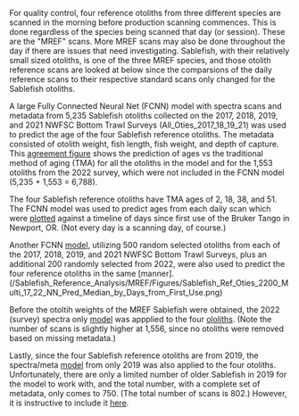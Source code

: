 
For quality control, four reference otoliths from three different species are scanned in the morning before production scanning commences. This is done regardless of the species being scanned that day (or session). These are the "MREF" scans. More MREF scans may also be done throughout the day if there are issues that need investigating.  Sablefish, with their relatively small sized otoliths, is one of the three MREF species, and those otolith reference scans are looked at below since the comparsions of the daily reference scans to their respective standard scans only changed for the Sablefish otoliths.

A large Fully Connected Neural Net (FCNN) model with spectra scans and metadata from 5,235 Sablefish otoliths collected on the 2017, 2018, 2019, and 2021 NWFSC Bottom Trawl Surveys (All_Oties_2017_18_19_21) was used to predict the age of the four Sablefish reference otoliths. The metadata consisted of otolith weight, fish length, fish weight, and depth of capture. This [agreement figure](/Sablefish_Reference_Analysis/MREF/Figures/Agreement_Figure_Sable_Combo_All_Oties_2017_18_19_21.png) shows the prediction of ages vs the traditional method of aging (TMA) for all the otoliths in the model and for the 1,553 otoliths from the 2022 survey, which were not included in the FCNN model (5,235 + 1,553 = 6,788). 

The four Sablefish reference otoliths have TMA ages of 2, 18, 38, and 51. The FCNN model was used to predict ages from each daily scan which were [plotted](/Sablefish_Reference_Analysis/MREF/Figures/Sablefish_Ref_Oties_All_Oties_2017_18_19_21_NN_Pred_Median_by_Days_from_First_Use.png) against a timeline of days since first use of the Bruker Tango in Newport, OR. (Not every day is a scanning day, of course.)

Another FCNN [model](/Sablefish_Reference_Analysis/MREF/Figures/Agreement_Figure_Sable_Combo_Rdm_500N_2017_18_19_22_200N.png), utilizing 500 random selected otoliths from each of the 2017, 2018, 2019, and 2021 NWFSC Bottom Trawl Surveys, plus an additional 200 randomly selected from 2022, were also used to predict the four reference otoliths in the same [manner].(/Sablefish_Reference_Analysis/MREF/Figures/Sablefish_Ref_Oties_2200_Multi_17_22_NN_Pred_Median_by_Days_from_First_Use.png)

Before the otoltih weights of the MREF Sablefish were obtained, the 2022 (survey) spectra only [model](/Sablefish_Reference_Analysis/MREF/Figures/Agreement_Figure_Sable_Combo_2022_Spectra_Only.png) was appplied to the four [ololiths](/Sablefish_Reference_Analysis/MREF/Figures/Sablefish_Ref_Oties_2022_Spectra_Only_NN_Pred_Median_by_Days_from_First_Use.png). (Note the number of scans is slightly higher at 1,556, since no otoliths were removed based on missing metadata.)

Lastly, since the four Sablefish reference otoliths are from 2019, the spectra/meta [model](/Sablefish_Reference_Analysis/MREF/Figures/Agreement_Figure_Sable_Combo_2019_Model.png) from only 2019 was also applied to the four otoliths. Unfortunately, there are only a limited number of older Sablefish in 2019 for the model to work with, and the total number, with a complete set of metadata, only comes to 750. (The total number of scans is 802.) However, it is instructive to include it [here](\Sablefish_Reference_Analysis/MREF/Figures/Sablefish_Ref_Oties_2019_Spectra_Meta_NN_Pred_Median_by_Days_from_First_Use.png).
